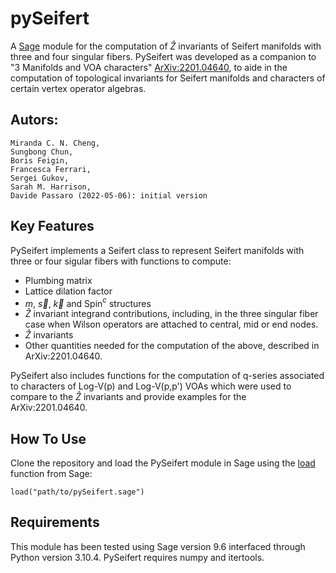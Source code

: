 # pySeifert
A [Sage](https://www.sagemath.org/) module for the computation of $\hat{Z}$ invariants of Seifert manifolds with three and four singular fibers. PySeifert was developed as a companion to "3 Manifolds and VOA characters" [ArXiv:2201.04640](https://www.arxiv.org/abs/2201.04640), to aide in the computation of topological invariants for Seifert manifolds and characters of certain vertex operator algebras.

## Autors:
    Miranda C. N. Cheng,
    Sungbong Chun,
    Boris Feigin,
    Francesca Ferrari,
    Sergei Gukov,
    Sarah M. Harrison,
    Davide Passaro (2022-05-06): initial version


## Key Features

PySeifert implements a Seifert class to represent Seifert manifolds with three or four sigular fibers with functions to compute:
  - Plumbing matrix
  - Lattice dilation factor
  - $m$, $\vec s$, $\vec k$ and Spin$^c$ structures
  - $\hat{Z}$ invariant integrand contributions, including, in the three singular fiber case when Wilson operators are attached to central, mid or end nodes.
  - $\hat{Z}$ invariants
  - Other quantities needed for the computation of the above, described in ArXiv:2201.04640.

PySeifert also includes functions for the computation of q-series associated to characters of Log-V(p) and Log-V(p,p') VOAs which were used to compare to the $\hat{Z}$ invariants and provide examples for the ArXiv:2201.04640.


## How To Use

Clone the repository and load the PySeifert module in Sage using the [load](https://doc.sagemath.org/html/en/reference/repl/sage/repl/load.html#sage.repl.load.load) function from Sage:
```
load("path/to/pySeifert.sage")   
```

## Requirements

This module has been tested using Sage version 9.6 interfaced through Python version 3.10.4. PySeifert requires numpy and itertools.
